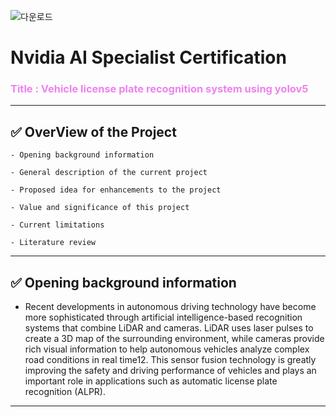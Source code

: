 ![다운로드](https://github.com/user-attachments/assets/9cf87f01-ff75-4c6a-b4c8-2560ca2e4db7)

# Nvidia AI Specialist Certification


### <span style="color:violet">Title : Vehicle license plate recognition system using yolov5</span>
---
## ✅ OverView of the Project
    - Opening background information

    - General description of the current project

    - Proposed idea for enhancements to the project

    - Value and significance of this project

    - Current limitations

    - Literature review
---
## ✅ Opening background information
- Recent developments in autonomous driving technology have become more sophisticated through artificial intelligence-based recognition systems that combine LiDAR and cameras. LiDAR uses laser pulses to create a 3D map of the surrounding environment, while cameras provide rich visual information to help autonomous vehicles analyze complex road conditions in real time12. This sensor fusion technology is greatly improving the safety and driving performance of vehicles and plays an important role in applications such as automatic license plate recognition (ALPR).
---


